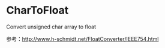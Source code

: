 # CharToFloat
Convert unsigned char array to float

参考：http://www.h-schmidt.net/FloatConverter/IEEE754.html
